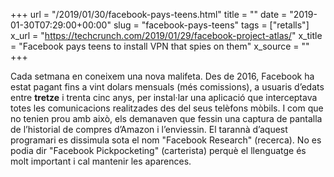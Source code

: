 +++
url = "/2019/01/30/facebook-pays-teens.html"
title = ""
date = "2019-01-30T07:29:00+00:00"
slug = "facebook-pays-teens"
tags = ["retalls"]
x_url = "https://techcrunch.com/2019/01/29/facebook-project-atlas/"
x_title = "Facebook pays teens to install VPN that spies on them"
x_source = ""
+++


Cada setmana en coneixem una nova malifeta. Des de 2016, Facebook ha estat pagant fins a vint dolars mensuals (més comissions), a usuaris d’edats entre **tretze** i trenta cinc anys, per instal·lar una aplicació que interceptava totes les comunicacions realitzades des del seus telèfons mòbils. I com que no tenien prou amb això, els demanaven que fessin una captura de pantalla de l’historial de compres d’Amazon i l’enviessin. El tarannà d’aquest programari es dissimula sota el nom "Facebook Research" (recerca). No es podia dir "Facebook Pickpocketing" (carterista) perquè el llenguatge és molt important i cal mantenir les aparences.

